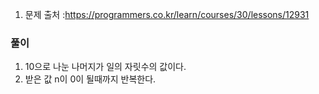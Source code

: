 1. 문제 출처 :https://programmers.co.kr/learn/courses/30/lessons/12931

### 풀이
1. 10으로 나눈 나머지가 일의 자릿수의 값이다.
2. 받은 값 n이 0이 될때까지 반복한다.
